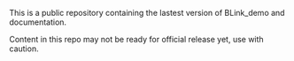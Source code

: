 This is a public repository containing the lastest version of BLink_demo and documentation.

Content in this repo may not be ready for official release yet, use with caution.